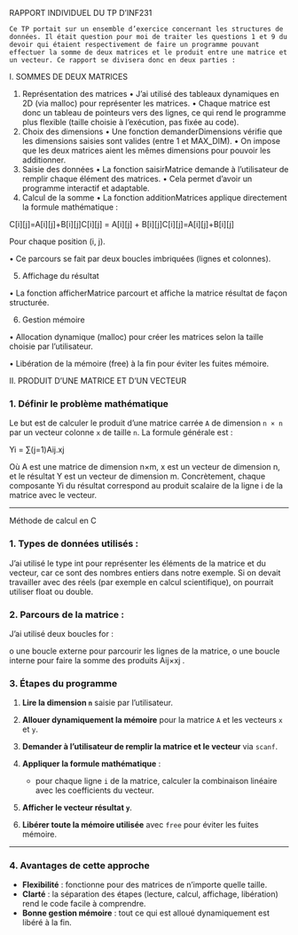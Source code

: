 RAPPORT INDIVIDUEL DU TP D’INF231

	Ce TP portait sur un ensemble d’exercice concernant les structures de données. Il était question pour moi de traiter les questions 1 et 9 du devoir qui étaient respectivement de faire un programme pouvant effectuer la somme de deux matrices et le produit entre une matrice et un vecteur. Ce rapport se divisera donc en deux parties :

I.	SOMMES DE DEUX MATRICES

1.	 Représentation des matrices
•	J’ai utilisé des tableaux dynamiques en 2D (via malloc) pour représenter les matrices.
•	Chaque matrice est donc un tableau de pointeurs vers des lignes, ce qui rend le programme plus flexible (taille choisie à l’exécution, pas fixée au code).
2.	Choix des dimensions
•	Une fonction demanderDimensions vérifie que les dimensions saisies sont valides (entre 1 et MAX_DIM).
•	On impose que les deux matrices aient les mêmes dimensions pour pouvoir les additionner.
3.	Saisie des données
•	La fonction saisirMatrice demande à l’utilisateur de remplir chaque élément des matrices.
•	Cela permet d’avoir un programme interactif et adaptable.
4.	Calcul de la somme
•	La fonction additionMatrices applique directement la formule mathématique :

C[i][j]=A[i][j]+B[i][j]C[i][j] = A[i][j] + B[i][j]C[i][j]=A[i][j]+B[i][j] 

Pour chaque position (i, j).

•	Ce parcours se fait par deux boucles imbriquées (lignes et colonnes).

5.	Affichage du résultat

•	La fonction afficherMatrice parcourt et affiche la matrice résultat de façon structurée.

6.	Gestion mémoire

•	Allocation dynamique (malloc) pour créer les matrices selon la taille choisie par 
l’utilisateur.

•	Libération de la mémoire (free) à la fin pour éviter les fuites mémoire.

II.	PRODUIT D’UNE MATRICE ET D’UN VECTEUR

### 1. **Définir le problème mathématique**

Le but est de calculer le produit d’une matrice carrée `A` de dimension `n × n` par un vecteur colonne `x` de taille `n`.
La formule générale est :

Yi = ∑(j=1)Aij.xj

Où A est une matrice de dimension n×m, x est un vecteur de dimension n, et le résultat Y est un vecteur de dimension m. Concrètement, chaque composante Yi du résultat correspond au produit scalaire de la ligne i de la matrice avec le vecteur.
________________________________________

Méthode de calcul en C

### 1.	**Types de données utilisés** :
J’ai utilisé le type int pour représenter les éléments de la matrice et du vecteur, car ce sont des nombres entiers dans notre exemple. Si on devait travailler avec des réels (par exemple en calcul scientifique), on pourrait utiliser float ou double.

### 2.	**Parcours de la matrice** :

J’ai utilisé deux boucles for :

o	une boucle externe pour parcourir les lignes de la matrice,
o	une boucle interne pour faire la somme des produits Aij×xj .

### 3. **Étapes du programme**

1. **Lire la dimension `n`** saisie par l’utilisateur.
2. **Allouer dynamiquement la mémoire** pour la matrice `A` et les vecteurs `x` et `y`.
3. **Demander à l’utilisateur de remplir la matrice et le vecteur** via `scanf`.
4. **Appliquer la formule mathématique** :

   * pour chaque ligne `i` de la matrice, calculer la combinaison linéaire avec les coefficients du vecteur.
5. **Afficher le vecteur résultat `y`**.
6. **Libérer toute la mémoire utilisée** avec `free` pour éviter les fuites mémoire.

---

### 4. **Avantages de cette approche**

* **Flexibilité** : fonctionne pour des matrices de n’importe quelle taille.
* **Clarté** : la séparation des étapes (lecture, calcul, affichage, libération) rend le code facile à comprendre.
* **Bonne gestion mémoire** : tout ce qui est alloué dynamiquement est libéré à la fin.